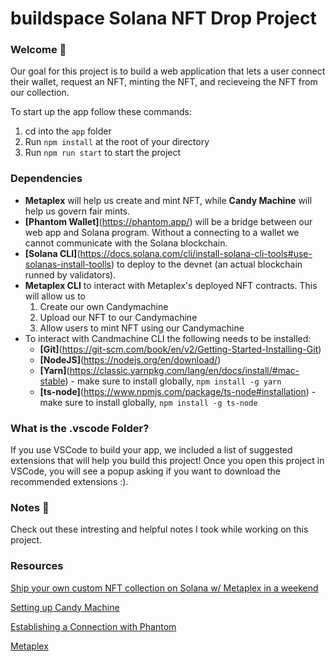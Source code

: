 # buildspace Solana NFT Drop Project
### Welcome 👋

Our goal for this project is to build a web application that lets a user connect their wallet, request an NFT, minting the NFT, and recieveing the NFT from our collection.

To start up the app follow these commands:

1. cd into the `app` folder
2. Run `npm install` at the root of your directory
3. Run `npm run start` to start the project

### Dependencies

- **Metaplex** will help us create and mint NFT, while **Candy Machine** will help us govern fair mints.
- **[Phantom Wallet]**(https://phantom.app/) will be a bridge between our web app and Solana program. Without a connecting to a wallet we cannot communicate with the Solana blockchain.
- **[Solana CLI]**(https://docs.solana.com/cli/install-solana-cli-tools#use-solanas-install-toolls) to deploy to the devnet (an actual blockchain runned by validators).
- **Metaplex CLI** to interact with Metaplex's deployed NFT contracts. This will allow us to
  1. Create our own Candymachine
  2. Upload our NFT to our Candymachine 
  3. Allow users to mint NFT using our Candymachine
- To interact with Candmachine CLI the following needs to be installed:
  - **[Git]**(https://git-scm.com/book/en/v2/Getting-Started-Installing-Git)
  - **[NodeJS]**(https://nodejs.org/en/download/)
  - **[Yarn]**(https://classic.yarnpkg.com/lang/en/docs/install/#mac-stable) - make sure to install globally, `npm install -g yarn` 
  - **[ts-node]**(https://www.npmjs.com/package/ts-node#installation) - make sure to install globally, `npm install -g ts-node`

### What is the .vscode Folder?
If you use VSCode to build your app, we included a list of suggested extensions that will help you build this project! Once you open this project in VSCode, you will see a popup asking if you want to download the recommended extensions :).

### Notes 📝

Check out these intresting and helpful notes I took while working on this project.


### Resources

[Ship your own custom NFT collection on Solana w/ Metaplex in a weekend](https://app.buildspace.so/projects/CO77556be5-25e9-49dd-a799-91a2fc29520e)

[Setting up Candy Machine](https://docs.metaplex.com/candy-machine-v1/introduction)

[Establishing a Connection with Phantom](https://docs.phantom.app/integrating/establishing-a-connection#eagerly-connecting)

[Metaplex](https://www.metaplex.com/)